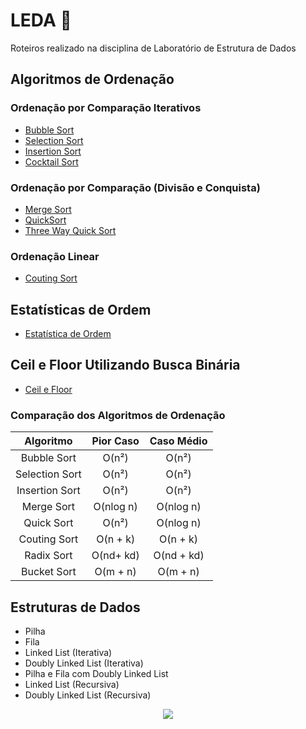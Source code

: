 # LEDA :game_die:
Roteiros realizado na disciplina de Laboratório de Estrutura de Dados

## Algoritmos de Ordenação

### Ordenação por Comparação Iterativos

* [Bubble Sort](/R01_SimpleSorting#-bubble-sort)
* [Selection Sort](/R01_SimpleSorting#-selection-sort)
* [Insertion Sort](/R01_SimpleSorting#-insertion-sort)
* [Cocktail Sort](/R01_SimpleSorting#-simultaneous-bubbleSort-cocktail-sort)

### Ordenação por Comparação (Divisão e Conquista)
* [Merge Sort](/R02_RecursiveSorting#-merge-sort)
* [QuickSort](/R02_RecursiveSorting#-quicksort)
* [Three Way Quick Sort](/R02_RecursiveSorting#-3-way-quicksort)

### Ordenação Linear
* [Couting Sort](/R03_LinearSorting#-couting-sort)


## Estatísticas de Ordem
* [Estatística de Ordem](/R04_SelectionAndBinarySearch#estatística-de-ordem-utilizando-selection)

## Ceil e Floor Utilizando Busca Binária
* [Ceil e Floor](/R04_SelectionAndBinarySearch#busca-binária)


### Comparação dos Algoritmos de Ordenação

|   Algoritmo    | Pior Caso | Caso Médio |
|  :---------:   | :-------: | :--------: |
|  Bubble Sort   |   O(n²)   |   O(n²)    |
| Selection Sort |   O(n²)   |   O(n²)    |
| Insertion Sort |   O(n²)   |   O(n²)    |
|   Merge Sort   | O(nlog n) |  O(nlog n) |
|   Quick Sort   |   O(n²)   |  O(nlog n) |
|  Couting Sort  | O(n + k)  |  O(n + k)  |
|   Radix Sort   | O(nd+ kd) | O(nd + kd) |
|   Bucket Sort  |  O(m + n) |   O(m + n) |


## Estruturas de Dados

* Pilha
* Fila
* Linked List (Iterativa)
* Doubly Linked List (Iterativa)
* Pilha e Fila com Doubly Linked List
* Linked List (Recursiva)
* Doubly Linked List (Recursiva)



<p align="center">
<img src="http://alumni.computacao.ufcg.edu.br/static/logica/images/logo.png"/>
</p>
